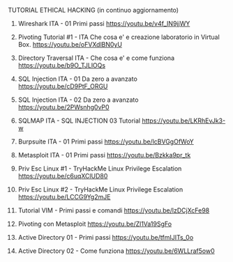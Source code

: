 TUTORIAL ETHICAL HACKING (in continuo aggiornamento)

1. Wireshark ITA - 01 Primi passi 
https://youtu.be/v4f_IN9jjWY

2. Pivoting Tutorial #1 - ITA Che cosa e' e creazione laboratorio in Virtual Box. 
https://youtu.be/oFVXdlBN0yU

3. Directory Traversal ITA - Che cosa e' e come funziona
https://youtu.be/b9O_TJLlOQs

4. SQL Injection ITA - 01 Da zero a avanzato 
https://youtu.be/cD9PtF_ORGU

5. SQL Injection ITA - 02 Da zero a avanzato
https://youtu.be/2PWsnhg0vP0

6. SQLMAP ITA - SQL INJECTION 03 Tutorial
https://youtu.be/LKRhEvJk3-w

7. Burpsuite ITA - 01 Primi passi
https://youtu.be/lcBVGgOfWoY

8. Metasploit ITA - 01 Primi passi
https://youtu.be/Bzkka9pr_tk

9. Priv Esc Linux #1 - TryHackMe Linux Privilege Escalation
https://youtu.be/c6uqXClUD80

10. Priv Esc Linux #2 - TryHackMe Linux Privilege Escalation
https://youtu.be/LCCG9Yg2mJE

11. Tutorial VIM - Primi passi e comandi
https://youtu.be/lzDCjXcFe98

12. Pivoting con Metasploit
https://youtu.be/Zl1Va19SgFo
12. Active Directory 01 - Primi passi
https://youtu.be/tfmIJITs_0o

13. Active Directory 02 - Come funziona
https://youtu.be/6WLLraf5ow0
